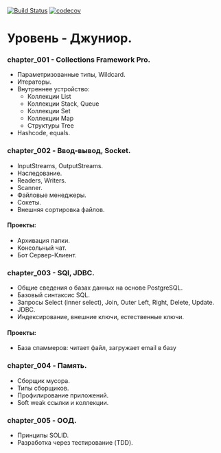 [![Build Status](https://travis-ci.org/Slevkelebr/job4j_design.svg?branch=master)](https://travis-ci.org/Slevkelebr/job4j_design)
[![codecov](https://codecov.io/gh/Slevkelebr/job4j_design/branch/master/graph/badge.svg)](https://codecov.io/gh/Slevkelebr/job4j_design)

**Уровень - Джуниор.**
====================

### chapter_001 - Collections Framework Pro.

 - Параметризованные типы, Wildcard.<br/>
 - Итераторы.<br/>
 - Внутреннее устройство:<br/>
     - Коллекции List<br/>
     - Коллекции Stack, Queue<br/>
     - Коллекции Set<br/>
     - Коллекции Map<br/>
     - Структуры Tree<br/>
 - Hashcode, equals.<br/>

### chapter_002 - Ввод-вывод, Socket.

 - InputStreams, OutputStreams.<br/>
 - Наследование.<br/>
 - Readers, Writers.<br/>
 - Scanner.<br/>
 - Файловые менеджеры.<br/>
 - Сокеты.<br/>
 - Внешняя сортировка файлов.<br/>
 #### Проекты:<br/>
 - Архивация папки.<br/>
 - Консольный чат.<br/>
 - Бот Сервер-Клиент.<br/>

### chapter_003 - SQl, JDBC.

 - Общие сведения о базах данных на основе PostgreSQL.<br/>
 - Базовый синтаксис SQL.<br/>
 - Запросы Select (inner select), Join, Outer Left, Right, Delete, Update.<br/>
 - JDBC.<br/>
 - Индексирование, внешние ключи, естественные ключи.<br/>
  #### Проекты:<br/>
 - База спаммеров: читает файл, загружает email в базу<br/>

### chapter_004 - Память.

 - Cборщик мусора.<br/>
 - Типы сборщиков.<br/>
 - Профилирование приложений.<br/>
 - Soft weak ссылки и коллекции.<br/>
 
 ### chapter_005 - ООД.

 - Принципы SOLID.<br/>
 - Разработка через тестирование (TDD).<br/>
